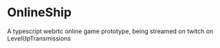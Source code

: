 # OnlineShip
A typescript webrtc online game prototype, being streamed on twitch on LevelUpTransmissions

